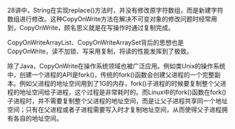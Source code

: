 28讲中，String在实现replace()方法时，并没有修改原字符数组，而是新建字符数组进行修改。这种CopyOnWrite方法在解决不可变对象的修改问题时经常用到，CopyOnWrite，顾名思义就是在写操作时通过复制完成。

CopyOnWriteArrayList、CopyOnWriteArraySet背后的思想也是CopyOnWrite，读不加锁、写采用复制，将读的性能发挥到了极致。

除了Java，CopyOnWrite在操作系统领域也被广泛应用。例如类Unix的操作系统中，创建一个进程的API是fork()，传统的fork()函数会创建父进程的一个完整副本。例如父进程的地址空间用到了1G的内存，fork()子进程的时候要复制整个父进程的地址空间给子进程，这个过程是非常耗时的。而Linux中的fork()函数在fork()子进程时，并不需要复制整个父进程的地址空间，而是让父子进程共享同一个地址空间；只有在父进程或者子进程需要写入时才复制地址空间，从而使得父子进程拥有各自的地址空间。